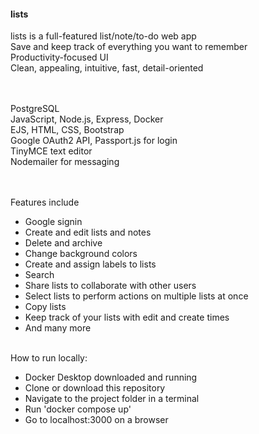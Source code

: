 #### lists

lists is a full-featured list/note/to-do web app  
Save and keep track of everything you want to remember  
Productivity-focused UI  
Clean, appealing, intuitive, fast, detail-oriented   
<br><br>

PostgreSQL  
JavaScript, Node.js, Express, Docker    
EJS, HTML, CSS, Bootstrap     
Google OAuth2 API, Passport.js for login  
TinyMCE text editor  
Nodemailer for messaging  
<br><br>

Features include  
- Google signin
- Create and edit lists and notes
- Delete and archive
- Change background colors
- Create and assign labels to lists
- Search
- Share lists to collaborate with other users
- Select lists to perform actions on multiple lists at once
- Copy lists
- Keep track of your lists with edit and create times
- And many more
<br><br>

How to run locally:  
- Docker Desktop downloaded and running
- Clone or download this repository
- Navigate to the project folder in a terminal
- Run 'docker compose up'
- Go to localhost:3000 on a browser
